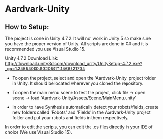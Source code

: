 # Aardvark-Unity

## How to Setup:

The project is done in Unity 4.7.2. It will not work in Unity 5 so make sure you have the proper version of Unity.
All scripts are done in C# and it is recommended you use Visual Studio 15.

Unity 4.7.2 Download Link: http://download.unity3d.com/download_unity/UnitySetup-4.7.2.exe?_ga=1.24554099.89205971.1466521794

- To open the project, select and open the 'Aardvark-Unity' project folder in Unity. It should be located wherever you cloned the repository.
- To open the main menu scene to test the project, click file -> open scene -> load 'Aardvark-Unity/Assets/Scene/MainMenu.unity'

- In order to have Synthesis automatically detect your robots/fields, create new folders called 'Robots' and 'Fields' in the Aardvark-Unity project folder and put your robots and fields in them respectively.

In order to edit the scripts, you can edit the .cs files directly in your IDE of choice (We use Visual Studio 15).
